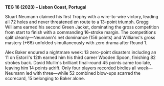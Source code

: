 **TEG 16 (2023) – Lisbon Coast, Portugal**

Stuart Neumann claimed his first Trophy with a wire-to-wire victory, leading all 72 holes and never threatened en route to a 13-point triumph. Gregg Williams earned his second Green Jacket, dominating the gross competition from start to finish with a commanding 16-stroke margin. The competitions split cleanly—Neumann's net dominance (156 points) and Williams's gross mastery (+66) unfolded simultaneously with zero drama after Round 1.

Alex Baker endured a nightmare week: 13 zero-point disasters including an 11 on Estoril's 12th earned him his third career Wooden Spoon, finishing 82 strokes back. David Mullin's brilliant final-round 45 points came too late, leaving him 14 points adrift. Only four players recorded birdies all week—Neumann led with three—while 52 combined blow-ups scarred the scorecard, 15 belonging to Baker alone.